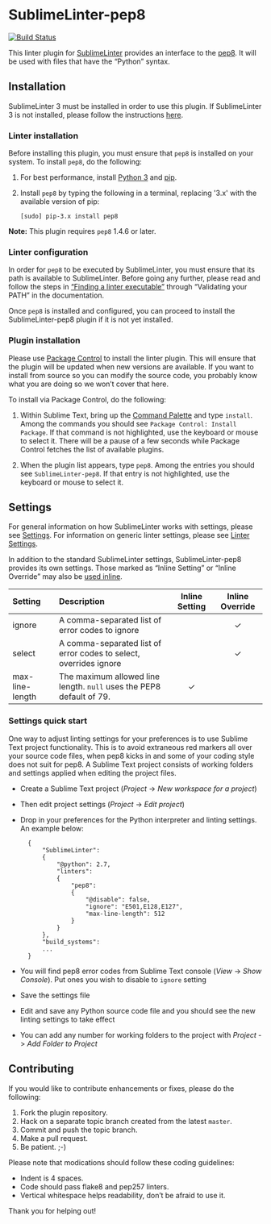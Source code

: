 SublimeLinter-pep8
=========================

[![Build Status](https://travis-ci.org/SublimeLinter/SublimeLinter-pep8.svg?branch=master)](https://travis-ci.org/SublimeLinter/SublimeLinter-pep8)

This linter plugin for [SublimeLinter](http://sublimelinter.readthedocs.org) provides an interface to the [pep8](https://github.com/jcrocholl/pep8). It will be used with files that have the “Python” syntax.

## Installation
SublimeLinter 3 must be installed in order to use this plugin. If SublimeLinter 3 is not installed, please follow the instructions [here](http://sublimelinter.readthedocs.org/en/latest/installation.html).

### Linter installation
Before installing this plugin, you must ensure that `pep8` is installed on your system. To install `pep8`, do the following:

1. For best performance, install [Python 3](http://python.org) and [pip](http://www.pip-installer.org/en/latest/installing.html).

1. Install `pep8` by typing the following in a terminal, replacing '3.x' with the available version of pip:
   ```
   [sudo] pip-3.x install pep8
   ```

**Note:** This plugin requires `pep8` 1.4.6 or later.

### Linter configuration
In order for `pep8` to be executed by SublimeLinter, you must ensure that its path is available to SublimeLinter. Before going any further, please read and follow the steps in [“Finding a linter executable”](http://sublimelinter.readthedocs.org/en/latest/troubleshooting.html#finding-a-linter-executable) through “Validating your PATH” in the documentation.

Once `pep8` is installed and configured, you can proceed to install the SublimeLinter-pep8 plugin if it is not yet installed.

### Plugin installation
Please use [Package Control](https://sublime.wbond.net/installation) to install the linter plugin. This will ensure that the plugin will be updated when new versions are available. If you want to install from source so you can modify the source code, you probably know what you are doing so we won’t cover that here.

To install via Package Control, do the following:

1. Within Sublime Text, bring up the [Command Palette](http://docs.sublimetext.info/en/sublime-text-3/extensibility/command_palette.html) and type `install`. Among the commands you should see `Package Control: Install Package`. If that command is not highlighted, use the keyboard or mouse to select it. There will be a pause of a few seconds while Package Control fetches the list of available plugins.

1. When the plugin list appears, type `pep8`. Among the entries you should see `SublimeLinter-pep8`. If that entry is not highlighted, use the keyboard or mouse to select it.

## Settings
For general information on how SublimeLinter works with settings, please see [Settings](http://sublimelinter.readthedocs.org/en/latest/settings.html). For information on generic linter settings, please see [Linter Settings](http://sublimelinter.readthedocs.org/en/latest/linter_settings.html).

In addition to the standard SublimeLinter settings, SublimeLinter-pep8 provides its own settings. Those marked as “Inline Setting” or “Inline Override” may also be [used inline](http://sublimelinter.readthedocs.org/en/latest/settings.html#inline-settings).

|Setting|Description|Inline Setting|Inline Override|
|:------|:----------|:------------:|:-------------:|
|ignore|A comma-separated list of error codes to ignore| |&#10003;|
|select|A comma-separated list of error codes to select, overrides ignore| |&#10003;|
|max-line-length|The maximum allowed line length. `null` uses the PEP8 default of 79.|&#10003;| |

### Settings quick start

One way to adjust linting settings for your preferences is to use Sublime Text project functionality. 
This is to avoid extraneous red markers all over your source code files, when pep8 kicks in and some of your coding style does not suit for pep8. A Sublime Text project consists of working folders and settings applied when editing the project files. 

* Create a Sublime Text project (*Project* -> *New workspace for a project*)

* Then edit project settings (*Project* -> *Edit project*) 

* Drop in your preferences for the Python interpreter and linting settings. An example below:

        {
            "SublimeLinter":
            {
                "@python": 2.7,
                "linters":
                {
                    "pep8":
                    {
                        "@disable": false,
                        "ignore": "E501,E128,E127",
                        "max-line-length": 512
                    }
                }
            },
            "build_systems":
            ...
        }

* You will find pep8 error codes from Sublime Text console (*View* -> *Show Console*). Put ones you wish to disable to `ignore` setting

* Save the settings file

* Edit and save any Python source code file and you should see the new linting settings to take effect

* You can add any number for working folders to the project with *Project* -> *Add Folder to Project*

## Contributing
If you would like to contribute enhancements or fixes, please do the following:

1. Fork the plugin repository.
1. Hack on a separate topic branch created from the latest `master`.
1. Commit and push the topic branch.
1. Make a pull request.
1. Be patient.  ;-)

Please note that modications should follow these coding guidelines:

- Indent is 4 spaces.
- Code should pass flake8 and pep257 linters.
- Vertical whitespace helps readability, don’t be afraid to use it.

Thank you for helping out!
